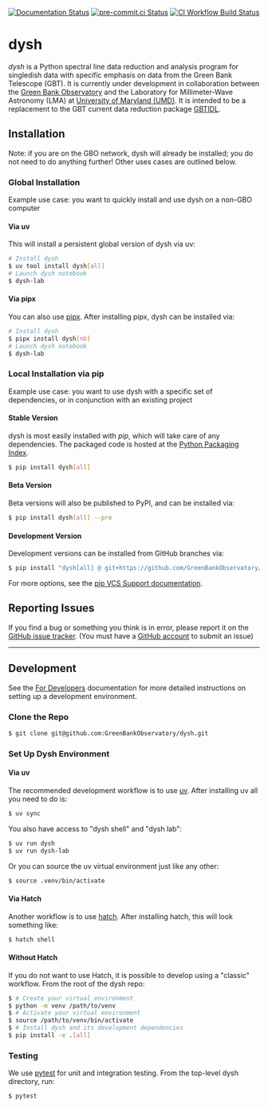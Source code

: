 [![Documentation Status](https://readthedocs.org/projects/dysh/badge/?version=latest)](https://dysh.readthedocs.io/en/latest/?badge=latest)
[![pre-commit.ci Status](https://results.pre-commit.ci/badge/github/GreenBankObservatory/dysh/main.svg)](https://results.pre-commit.ci/latest/github/GreenBankObservatory/dysh/main)
[![CI Workflow Build Status](https://github.com/GreenBankObservatory/dysh/actions/workflows/ci.yml/badge.svg)](https://github.com/GreenBankObservatory/dysh/actions/workflows/ci.yml)

# dysh

*dysh* is a Python spectral line data reduction and analysis program for singledish data with specific emphasis on data from the Green Bank Telescope (GBT).
It is currently under development in collaboration between the [Green Bank Observatory](https://www.greenbankobservatory.org) and the Laboratory for Millimeter-Wave Astronomy (LMA) at [University of Maryland (UMD)](https://www.astro.umd.edu).
It is intended to be a replacement to the GBT current data reduction package [GBTIDL](https://www.gb.nrao.edu/GBT/DA/gbtidl/users_guide/).

## Installation

Note: if you are on the GBO network, dysh will already be installed; you do not need to do anything further! Other uses cases are outlined below.

### Global Installation

Example use case: you want to quickly install and use dysh on a non-GBO computer

#### Via uv

This will install a persistent global version of dysh via uv:

```sh
# Install dysh
$ uv tool install dysh[all]
# Launch dysh notebook
$ dysh-lab
```

#### Via pipx


You can also use [pipx](https://github.com/pypa/pipx#install-pipx). After installing pipx, dysh can be installed via:

```sh
# Install dysh
$ pipx install dysh[nb]
# Launch dysh notebook
$ dysh-lab
```

### Local Installation via pip

Example use case: you want to use dysh with a specific set of dependencies, or in conjunction with an existing project

#### Stable Version
dysh is most easily installed with *pip*, which will take care of any dependencies. The packaged code is hosted at the [Python Packaging Index](https://pypi.org/project/dysh).

```sh
$ pip install dysh[all]
```

#### Beta Version

Beta versions will also be published to PyPI, and can be installed via:

```sh
$ pip install dysh[all] --pre
```

#### Development Version

Development versions can be installed from GitHub branches via:

```sh
$ pip install "dysh[all] @ git+https://github.com/GreenBankObservatory/dysh"
```
For more options, see the [pip VCS Support documentation](https://pip.pypa.io/en/stable/topics/vcs-support/).

## Reporting Issues

If you find a bug or something you think is in error, please report it on
the [GitHub issue tracker](https://github.com/GreenBankObservatory/dysh/issues).
(You must have a [GitHub account](https://github.com) to submit an issue)

---

## Development

See the [For Developers](https://dysh.readthedocs.io/en/latest/for_developers/index.html) documentation for more detailed instructions on setting up a development environment.

### Clone the Repo

```sh
$ git clone git@github.com:GreenBankObservatory/dysh.git
```

### Set Up Dysh Environment

#### Via uv

The recommended development workflow is to use [uv](https://docs.astral.sh/uv/). After installing uv all you need to do is:

```sh
$ uv sync
```
You also have access to "dysh shell" and "dysh lab":

```sh
$ uv run dysh
$ uv run dysh-lab
```

Or you can source the uv virtual environment just like any other:

```sh
$ source .venv/bin/activate
```

#### Via Hatch

Another workflow is to use [hatch](https://hatch.pypa.io/latest/tutorials/environment/basic-usage/). After installing hatch, this will look something like:

```sh
$ hatch shell
```

#### Without Hatch

If you do not want to use Hatch, it is possible to develop using a "classic" workflow. From the root of the dysh repo:

```sh
$ # Create your virtual environment
$ python -m venv /path/to/venv
$ # Activate your virtual environment
$ source /path/to/venv/bin/activate
$ # Install dysh and its development dependencies
$ pip install -e .[all]
```

### Testing
We use [pytest](https://docs.pytest.org/en/stable/index.html) for unit and integration testing. From the top-level dysh directory, run:

```sh
$ pytest
```
